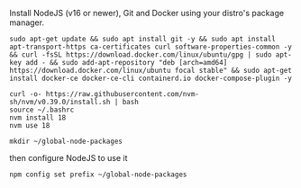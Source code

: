 Install NodeJS (v16 or newer), Git and Docker using your distro's package manager.

```
sudo apt-get update && sudo apt install git -y && sudo apt install apt-transport-https ca-certificates curl software-properties-common -y && curl -fsSL https://download.docker.com/linux/ubuntu/gpg | sudo apt-key add - && sudo add-apt-repository "deb [arch=amd64] https://download.docker.com/linux/ubuntu focal stable" && sudo apt-get install docker-ce docker-ce-cli containerd.io docker-compose-plugin -y
```

```
curl -o- https://raw.githubusercontent.com/nvm-sh/nvm/v0.39.0/install.sh | bash
source ~/.bashrc
nvm install 18
nvm use 18
```

```
mkdir ~/global-node-packages
```

then configure NodeJS to use it

```
npm config set prefix ~/global-node-packages
```
